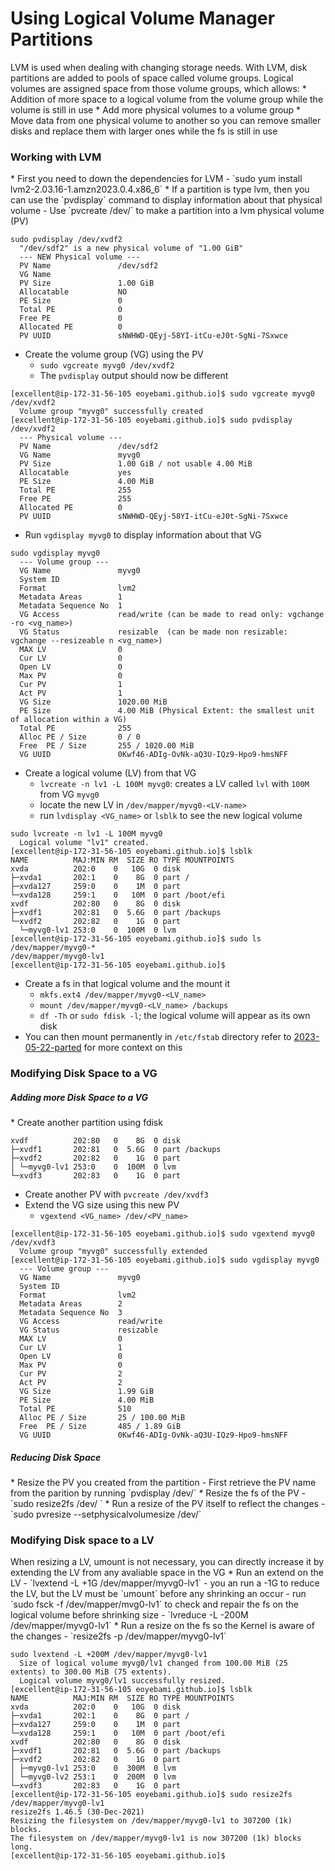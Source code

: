 <h1>Using Logical Volume Manager Partitions</h1>
LVM is used when dealing with changing storage needs. With LVM, disk partitions are added to pools of space called volume groups. Logical volumes are assigned space from those volume groups, which allows:
* Addition of more space to a logical volume from the volume group while the volume is still in use 
* Add more physical volumes to a volume group
* Move data from one physical volume to another so you can remove smaller disks and replace them with larger ones while the fs is still in use
<h3>Working with LVM</h3>
* First you need to down the dependencies for LVM
  - `sudo yum install lvm2-2.03.16-1.amzn2023.0.4.x86_6`
* If a partition is type lvm, then you can use the `pvdisplay` command to display information about that physical volume
  - Use `pvcreate /dev/<disk_partition>` to make a partition into a lvm physical volume (PV)

```
sudo pvdisplay /dev/xvdf2
  "/dev/sdf2" is a new physical volume of "1.00 GiB"
  --- NEW Physical volume ---
  PV Name               /dev/sdf2
  VG Name
  PV Size               1.00 GiB
  Allocatable           NO
  PE Size               0   
  Total PE              0
  Free PE               0
  Allocated PE          0
  PV UUID               sNWHWD-QEyj-58YI-itCu-eJ0t-SgNi-7Sxwce
```

* Create the volume group (VG) using the PV
  - `sudo vgcreate myvg0 /dev/xvdf2`
  - The `pvdisplay` output should now be different 

```
[excellent@ip-172-31-56-105 eoyebami.github.io]$ sudo vgcreate myvg0 /dev/xvdf2
  Volume group "myvg0" successfully created
[excellent@ip-172-31-56-105 eoyebami.github.io]$ sudo pvdisplay /dev/xvdf2
  --- Physical volume ---
  PV Name               /dev/sdf2
  VG Name               myvg0
  PV Size               1.00 GiB / not usable 4.00 MiB
  Allocatable           yes
  PE Size               4.00 MiB
  Total PE              255
  Free PE               255
  Allocated PE          0
  PV UUID               sNWHWD-QEyj-58YI-itCu-eJ0t-SgNi-7Sxwce
```

* Run `vgdisplay myvg0` to display information about that VG

```
sudo vgdisplay myvg0
  --- Volume group ---
  VG Name               myvg0
  System ID
  Format                lvm2
  Metadata Areas        1
  Metadata Sequence No  1
  VG Access             read/write (can be made to read only: vgchange -ro <vg_name>)
  VG Status             resizable  (can be made non resizable: vgchange --resizeable n <vg_name>)
  MAX LV                0
  Cur LV                0
  Open LV               0
  Max PV                0
  Cur PV                1
  Act PV                1
  VG Size               1020.00 MiB
  PE Size               4.00 MiB (Physical Extent: the smallest unit of allocation within a VG)
  Total PE              255
  Alloc PE / Size       0 / 0
  Free  PE / Size       255 / 1020.00 MiB
  VG UUID               0Kwf46-ADIg-OvNk-aQ3U-IQz9-Hpo9-hmsNFF
```

* Create a logical volume (LV) from that VG
  - `lvcreate -n lv1 -L 100M myvg0`: creates a LV called `lvl` with `100M` from VG `myvg0`
  - locate the new LV in `/dev/mapper/myvg0-<LV-name>`
  - run `lvdisplay <VG_name>` or `lsblk` to see the new logical volume

```
sudo lvcreate -n lv1 -L 100M myvg0
  Logical volume "lv1" created.
[excellent@ip-172-31-56-105 eoyebami.github.io]$ lsblk
NAME          MAJ:MIN RM  SIZE RO TYPE MOUNTPOINTS
xvda          202:0    0   10G  0 disk
├─xvda1       202:1    0    8G  0 part /
├─xvda127     259:0    0    1M  0 part
└─xvda128     259:1    0   10M  0 part /boot/efi
xvdf          202:80   0    8G  0 disk
├─xvdf1       202:81   0  5.6G  0 part /backups
└─xvdf2       202:82   0    1G  0 part
  └─myvg0-lv1 253:0    0  100M  0 lvm
[excellent@ip-172-31-56-105 eoyebami.github.io]$ sudo ls /dev/mapper/myvg0-*
/dev/mapper/myvg0-lv1
[excellent@ip-172-31-56-105 eoyebami.github.io]$
```

* Create a fs in that logical volume and the mount it 
  - `mkfs.ext4 /dev/mapper/myvg0-<LV_name>`
  - `mount /dev/mapper/myvg0-<LV_name> /backups`
  - `df -Th` or `sudo fdisk -l`; the logical volume will appear as its own disk
* You can then mount permanently in `/etc/fstab` directory refer to [2023-05-22-parted](2023-05-22-parted.md) for more context on this
<h3>Modifying Disk Space to a VG</h3>
<h5>Adding more Disk Space to a VG</h5>
* Create another partition using fdisk

```
xvdf          202:80   0    8G  0 disk
├─xvdf1       202:81   0  5.6G  0 part /backups
├─xvdf2       202:82   0    1G  0 part
│ └─myvg0-lv1 253:0    0  100M  0 lvm
└─xvdf3       202:83   0    1G  0 part
```

* Create another PV with `pvcreate /dev/xvdf3`
* Extend the VG size using this new PV
  - `vgextend <VG_name> /dev/<PV_name>`

```
[excellent@ip-172-31-56-105 eoyebami.github.io]$ sudo vgextend myvg0 /dev/xvdf3
  Volume group "myvg0" successfully extended
[excellent@ip-172-31-56-105 eoyebami.github.io]$ sudo vgdisplay myvg0
  --- Volume group ---
  VG Name               myvg0
  System ID
  Format                lvm2
  Metadata Areas        2
  Metadata Sequence No  3
  VG Access             read/write
  VG Status             resizable
  MAX LV                0
  Cur LV                1
  Open LV               0
  Max PV                0
  Cur PV                2
  Act PV                2
  VG Size               1.99 GiB
  PE Size               4.00 MiB
  Total PE              510
  Alloc PE / Size       25 / 100.00 MiB
  Free  PE / Size       485 / 1.89 GiB
  VG UUID               0Kwf46-ADIg-OvNk-aQ3U-IQz9-Hpo9-hmsNFF
```

<h5>Reducing Disk Space</h5>
* Resize the PV you created from the partition
  - First retrieve the PV name from the parition by running `pvdisplay /dev/<partition_name>`
* Resize the fs of the PV
  - `sudo resize2fs /dev/<PV_name> <new_size>`
* Run a resize of the PV itself to reflect the changes
  - `sudo pvresize --setphysicalvolumesize <new_size> /dev/<PV_name>`
<h3>Modifying Disk space to a LV</h3>
When resizing a LV, umount is not necessary, you can directly increase it by extending the LV from any avaliable space in the VG
* Run an extend on the LV
  - `lvextend -L +1G /dev/mapper/myvg0-lv1`
  - you an run a -1G to reduce the LV, but the LV must be `umount` before any shrinking an occur
    - run `sudo fsck -f /dev/mapper/mvg0-lv1` to check and repair the fs on the logical volume before shrinking size
    - `lvreduce -L -200M /dev/mapper/myvg0-lv1`
* Run a resize on the fs so the Kernel is aware of the changes
  - `resize2fs -p /dev/mapper/myvg0-lv1`

```
sudo lvextend -L +200M /dev/mapper/myvg0-lv1
  Size of logical volume myvg0/lv1 changed from 100.00 MiB (25 extents) to 300.00 MiB (75 extents).
  Logical volume myvg0/lv1 successfully resized.
[excellent@ip-172-31-56-105 eoyebami.github.io]$ lsblk
NAME          MAJ:MIN RM  SIZE RO TYPE MOUNTPOINTS
xvda          202:0    0   10G  0 disk
├─xvda1       202:1    0    8G  0 part /
├─xvda127     259:0    0    1M  0 part
└─xvda128     259:1    0   10M  0 part /boot/efi
xvdf          202:80   0    8G  0 disk
├─xvdf1       202:81   0  5.6G  0 part /backups
├─xvdf2       202:82   0    1G  0 part
│ ├─myvg0-lv1 253:0    0  300M  0 lvm
│ └─myvg0-lv2 253:1    0  200M  0 lvm
└─xvdf3       202:83   0    1G  0 part
[excellent@ip-172-31-56-105 eoyebami.github.io]$ sudo resize2fs /dev/mapper/myvg0-lv1
resize2fs 1.46.5 (30-Dec-2021)
Resizing the filesystem on /dev/mapper/myvg0-lv1 to 307200 (1k) blocks.
The filesystem on /dev/mapper/myvg0-lv1 is now 307200 (1k) blocks long.
[excellent@ip-172-31-56-105 eoyebami.github.io]$
```
